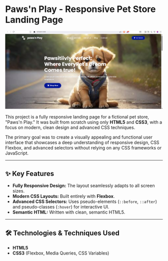 # Paws'n Play - Responsive Pet Store Landing Page

![A screenshot of the Paws'n Play website](websitepic.png)

This project is a fully responsive landing page for a fictional pet store, "Paws'n Play." It was built from scratch using only **HTML5** and **CSS3**, with a focus on modern, clean design and advanced CSS techniques.

The primary goal was to create a visually appealing and functional user interface that showcases a deep understanding of responsive design, CSS Flexbox, and advanced selectors without relying on any CSS frameworks or JavaScript.

---

## ✨ Key Features

*   **Fully Responsive Design:** The layout seamlessly adapts to all screen sizes.
*   **Modern CSS Layouts:** Built entirely with **Flexbox**.
*   **Advanced CSS Selectors:** Uses pseudo-elements (`::before`, `::after`) and pseudo-classes (`:hover`) for interactive UI.
*   **Semantic HTML:** Written with clean, semantic HTML5.

---

## 🛠️ Technologies & Techniques Used

*   **HTML5**
*   **CSS3** (Flexbox, Media Queries, CSS Variables)
